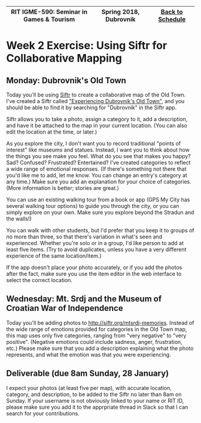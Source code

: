 |  RIT IGME-590: Seminar in Games & Tourism | Spring 2018, Dubrovnik | [Back to Schedule](Schedule.md) |
|----|----|----|

# Week 2 Exercise: Using Siftr for Collaborative Mapping

## Monday: Dubrovnik's Old Town
Today you'll be using [Siftr](http://siftr.org) to create a collaborative map of the Old Town. I've created a Siftr called ["Experiencing Dubrovnik's Old Town"](https://siftr.org/dubrovnikoldtown/), and you should be able to find it by searching for "Dubrovnik" in the Siftr app. 

Siftr allows you to take a photo, assign a category to it, add a description, and have it be attached to the map in your current location. (You can also edit the location at the time, or later.) 

As you explore the city, I don't want you to record traditional "points of interest" like museums and statues. Instead, I want you to think about how the things you see make you feel. What do you see that makes you happy? Sad? Confused? Frustrated? Entertained? I've created categories to reflect a wide range of emotional responses. (If there's something not there that you'd like me to add, let me know. You can change an entry's category at any time.) Make sure you add an explanation for your choice of categories. (More information is better; stories are great.)

You can use an existing walking tour from a book or app (GPS My City has several walking tour options) to guide you through the city, or you can simply explore on your own. Make sure you explore beyond the Stradun and the walls!)

You can walk with other students, but I'd prefer that you keep it to groups of no more than three, so that there's variation in what's seen and experienced. Whether you're solo or in a group, I'd like person to add at least five items. (Try to avoid duplicates, unless you have a very different experience of the same location/item.)

If the app doesn't place your photo accurately, or if you add the photos after the fact, make sure you use the item editor in the web interface to select the correct location. 

## Wednesday: Mt. Srdj and the Museum of Croatian War of Independence
Today you'll be adding photos to http://siftr.org/mtsrdj-memories. Instead of the wide range of emotions provided for categories in the Old Town map, this map uses only five categories, ranging from "very negative" to "very positive". (Negative emotions could include sadness, anger, frustration, etc.) Please make sure that you add a description explaining what the photo represents, and what the emotion was that you were experiencing. 


## Deliverable (due 8am Sunday, 28 January)
I expect your photos (at least five per map), with accurate location, category, and description, to be added to the Siftr no later than 8am on Sunday. If your username is not obviously linked to your name or RIT ID, please make sure you add it to the apprpriate thread in Slack so that I can search for your contributions. 
